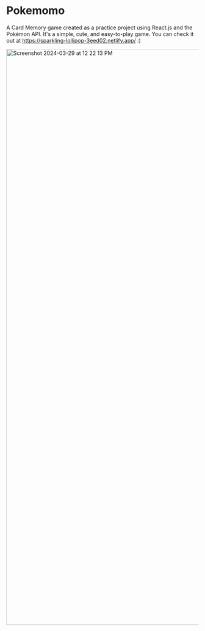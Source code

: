# Pokemomo
A Card Memory game created as a practice project using React.js and the Pokémon API. It's a simple, cute, and easy-to-play game. You can check it out at https://sparkling-lollipop-3eed02.netlify.app/ :)

<img width="1510" alt="Screenshot 2024-03-29 at 12 22 13 PM" src="https://github.com/JPL1205/Pokemomo/assets/116853859/c15824ba-ff60-47f5-a36c-9de290e135c3">
